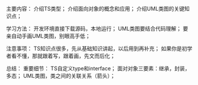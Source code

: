 主要内容：
    介绍TS类型；
    介绍面向对象的概念和应用；
    介绍UML类图的关键知识点；

学习方法：
    开发环境直接下载源码，本地运行；
    UML类图要结合代码理解；
    要亲自动手画UML类图，别眼高手低；

注意事项：
    TS知识点很多，先从基础知识讲起，以后用到再补充；
    如果你是初学者看不懂，那就跟着写，跟着画，先文而后化；

总结：
    重要细节：
        TS自定义type和interface；
        面对对象三要素：继承，封装，多态；
        UML类图，类之间的关联关系（箭头）；